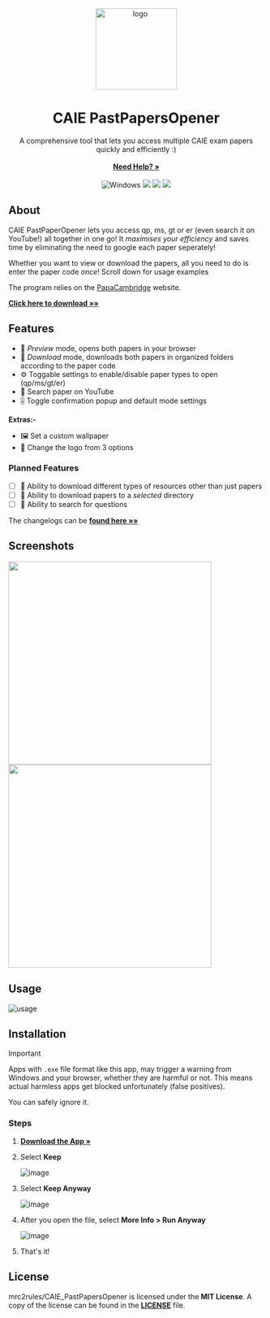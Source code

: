 <div align="center"> 
  <img src="https://github.com/mrc2rules/CAIE_PastPaperOpener/assets/58372697/388bb400-5a58-4242-8f37-8410bde750e5" alt="logo" width="160">
</div>
<div align="center">
  <h1>CAIE PastPapersOpener </h1>
  <p>
    A comprehensive tool that lets you access multiple CAIE exam papers quickly and efficiently :)
    <br/>
    <br/>
    <a href="https://github.com/mrc2rules/CAIE_PastPapersOpener/wiki"><strong>Need Help? »</strong></a>
    <br/>
    <br/> 
    <img src="https://img.shields.io/badge/Windows-0078D6?style=for-the-badge&logo=windows&logoColor=white" alt="Windows" >
    <img src="https://img.shields.io/github/downloads/mrc2rules/CAIE_PastPapersOpener/total?style=for-the-badge&color=F62451" >
    <img src="https://img.shields.io/github/v/release/mrc2rules/CAIE_PastPaperOpener?style=for-the-badge" >
    <a href="https://discord.gg/Sb6QRYDxKG">
      <img src="https://img.shields.io/discord/1193530843151470592?style=for-the-badge&logo=discord&logoColor=7289da&label=Join%20Discord&color=7289da" >
    </a>
  </p>
</div>

## About
CAIE PastPaperOpener lets you access qp, ms, gt or er (even search it on YouTube!) all together in one go! It _maximises your efficiency_ and saves time by eliminating the need to google each paper seperately!

Whether you want to view or download the papers, all you need to do is enter the paper code _once_! Scroll down for usage examples

The program relies on the [PapaCambridge](https://papacambridge.com/) website.

[**Click here to download »»**](https://github.com/mrc2rules/CAIE_PastPapersOpener/releases/latest)

## Features
- 📄 _Preview_ mode, opens both papers in your browser
- 💾 _Download_ mode, downloads both papers in organized folders according to the paper code
- ⚙️ Toggable settings to enable/disable paper types to open (qp/ms/gt/er)
- 🔴 Search paper on YouTube
- 🎚️ Toggle confirmation popup and default mode settings
  
**Extras:-**
- 🖼️ Set a custom wallpaper
- 🍏 Change the logo from 3 options

### Planned Features
- [ ] 💾 Ability to download different types of resources other than just papers
- [ ] 📂 Ability to download papers to a _selected_ directory
- [ ] 🔎 Ability to search for questions

The changelogs can be [**found here »»**](https://github.com/mrc2rules/CAIE_PastPapersOpener/blob/main/CHANGELOG.md)

## Screenshots

<p float="center">
  <img src="https://github.com/mrc2rules/CAIE_PastPaperOpener/assets/58372697/eac7ec1a-4a9a-44b3-a466-89a07b557cdf" width="400" />
  <img src="https://github.com/mrc2rules/CAIE_PastPaperOpener/assets/58372697/20f237e2-ee4b-4c65-a11c-c59ce28b27c3" width="400" /> 
</p>

## Usage
![usage](https://github.com/mrc2rules/CAIE_PastPaperOpener/assets/58372697/ad46f151-ddeb-44fb-8feb-267b25207fd0)



## Installation
> [!IMPORTANT]
> Apps with `.exe` file format like this app, may trigger a warning from Windows and your browser, whether they are harmful or not. This means actual harmless apps get blocked unfortunately (false positives).
> 
> You can safely ignore it.
### Steps
1. **<a href="https://github.com/mrc2rules/IGCSE_PastPapers_Opener/releases/"><strong>Download the App »</strong></a>**
2. Select **Keep**

    ![image](https://github.com/mrc2rules/CAIE_PastPapersOpener/assets/58372697/ddbb1ba6-d5b3-4b7d-a05b-14655fd3bb63)
4. Select **Keep Anyway**
 
   ![image](https://github.com/mrc2rules/CAIE_PastPapersOpener/assets/58372697/2e980d0b-4407-4cb7-acda-f1026e83910e)
5. After you open the file, select **More Info > Run Anyway**

   ![image](https://github.com/mrc2rules/CAIE_PastPapersOpener/assets/58372697/424a2c17-8c0d-46c0-bbcb-c701da5e9eea)
6. That's it!

## License
mrc2rules/CAIE_PastPapersOpener is licensed under the **MIT License**. A copy of the license can be found in the [**LICENSE**](https://github.com/mrc2rules/CAIE_PastPapersOpener/blob/main/LICENSE) file.
